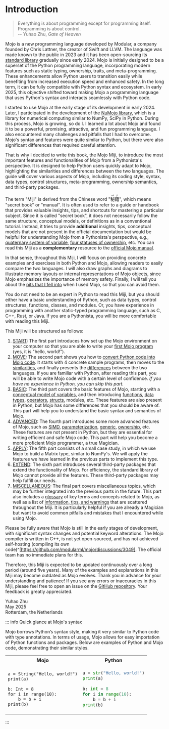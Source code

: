 # Introduction

> Everything is about programming except for programming itself. Programming is about control.  
> -- Yuhao Zhu, *Gate of Heaven*

Mojo is a new programming language developed by Modular, a company founded by Chris Lattner, the creator of Swift and LLVM. The language was made known to the public in 2023 and it has been open-sourcing its [standard library](https://github.com/modular/modular) gradually since early 2024. Mojo is initially designed to be a superset of the Python programming language, incorporating modern features such as static typing, ownership, traits, and meta-programming. These enhancements allow Python users to transition easily while benefiting from increased execution speed and enhanced safety. In the long term, it can be fully compatible with Python syntax and ecosystem. In early 2025, this objective shifted toward making Mojo a programming language that uses Python's syntax and interacts seamlessly with Python code.

I started to use Mojo at the early stage of its development in early 2024. Later, I participated in the development of the [NuMojo library](https://github.com/Mojo-Numerics-and-Algorithms-group/NuMojo), which is a library for numerical computing similar to NumPy, SciPy in Python. During this process, Mojo is growing, so do I. I learned a lot about Mojo and found it to be a powerful, promising, attractive, and fun programming language. I also encountered many challenges and pitfalls that I had to overcome. Mojo's syntax and features were quite similar to Python, but there were also significant differences that required careful attention.

That is why I decided to write this book, the Mojo Miji, to introduce the most important features and functionalities of Mojo from a Pythonista's perspective. It is designed to help Python users quickly adapt to Mojo, highlighting the similarities and differences between the two languages. The guide will cover various aspects of Mojo, including its coding style, syntax, data types, control structures, meta-programming, ownership semantics, and third-party packages.

The term "Miji" is derived from the Chinese word "<ruby>秘<rt>mì</rt>籍<rt>jí</rt></ruby>", which means "secret book" or "manual". It is often used to refer to a guide or handbook that provides valuable insights, tips, and shortcuts for mastering a particular subject. Since it is called "secret book", it does not necessarily follow the same structure, conceptual models, or definitions as in a conventional tutorial. Instead, it tries to provide **additional** insights, tips, conceptual models that are not present in the official documentation but would be helpful for understanding Mojo from a Pythonista's perspective, e.g., [quaternary system of variable](./basic/variables#conceptual-model-of-variable), [four statuses of ownership](./advanced/ownership#four-statuses-of-ownership), etc. You can read this Miji as a **complementary** resource to the [official Mojo manual](https://docs.modular.com/mojo/manual/).

In that sense, throughout this Miji, I will focus on providing concrete examples and exercises in both Python and Mojo, allowing readers to easily compare the two languages. I will also draw graphs and diagrams to illustrate memory layouts or internal representations of Mojo objects, since Mojo emphasizes the importance of memory safety. Finally, I will tell you about the [pits that I fell into](./misc/tips.md) when I used Mojo, so that you can avoid them.

You do not need to be an expert in Python to read this Miji, but you should either have a basic understanding of Python, such as data types, control structures, functions, classes, and modules. Or, you have experience in programming with another static-typed programming language, such as C, C++, Rust, or Java. If you are a Pythonista, you will be more comfortable with reading this Miji.

This Miji will be structured as follows:

1. [START](./start/start.md): The first part introduces how set up the Mojo environment on your computer so that you are able to write your [first Mojo program](./start/hello.md) (yes, it is "hello, world!").
1. [MOVE](./move/move.md): The second part shows you how to [convert Python code into Mojo code](./move/examples.md). It starts with 4 concrete sample programs, then moves to the [similarities](./move/common.md), and finally presents the [differences](./move/different.md) between the two languages. If you are familiar with Python, after reading this part, you will be able to write Mojo code with a certain level of confidence. *If you have no experience in Python, you can skip this part.*
1. [BASIC](./basic/basic.md): The third part covers the basic features of Mojo, starting with a [conceptual model of variables](./basic/variables.md), and then introducing [functions](./basic/functions.md), [data types](./basic/types.md), [operators](./basic/operators.md), [structs](./basic/structs.md), modules, etc. These features are also present in Python, but Mojo has some differences that you should be aware of. This part will help you to understand the basic syntax and semantics of Mojo.
1. [ADVANCED](./advanced/advanced.md): The fourth part introduces some more advanced features of Mojo, such as [SIMD](./advanced/simd.md), [parameterization](./advanced/parameterization.md), [generic](./advanced/generic.md), [ownership](./advanced/ownership.md), etc. These features are not present in Python, but they are essential for writing efficient and safe Mojo code. This part will help you become a more proficient Mojo programmer, a true Magician.
1. [APPLY](./apply/apply.md): The fifth part consists of a small case study, in which we use Mojo to build a Matrix type, similar to NumPy's. We will apply the features we have learned in the previous parts to implement this type.
1. [EXTEND](./extend/extend.md): The sixth part introduces several third-party packages that extend the functionality of Mojo. For efficiency, the standard library of Mojo cannot provide all the features. These third-party packages may help fulfill our needs.
1. [MISCELLANEOUS](./misc/misc.md): The final part covers miscellaneous topics, which may be further integrated into the previous parts in the future. This part also includes a [glossary](./misc/glossary.md) of key terms and concepts related to Mojo, as well as a list of [information, tips, and warnings](./misc/tips.md) that are scattered throughout the Miji. It is particularly helpful if you are already a Magician but want to avoid common pitfalls and mistakes that I encountered while using Mojo.

Please be fully aware that Mojo is still in the early stages of development, with significant syntax changes and potential keyword alterations. The Mojo compiler is written in C++, is not yet open-sourced, and has not achieved self-hosting (compiling its own code)^[https://github.com/modularml/mojo/discussions/3049]. The official team has no immediate plans for this.

Therefore, this Miji is expected to be updated continuously over a long period (around five years). Many of the examples and explanations in this Miji may become outdated as Mojo evolves. Thank you in advance for your understanding and patience! If you see any errors or inaccuracies in this Miji, please feel free to open an issue on the [GitHub repository](https://github.com/forfudan/MojoMiji). Your feedback is greatly appreciated.

Yuhao Zhu  
May 2025  
Rotterdam, the Netherlands

::: info Quick glance at Mojo's syntax

Mojo borrows Python’s syntax style, making it very similar to Python code with type annotations. In terms of usage, Mojo allows for easy importation of Python functions and packages. Below are examples of Python and Mojo code, demonstrating their similar styles.

<table><tr><th>Mojo</th><th>Python</th></tr><tr><td>

```mojo
a = String("Hello, world!")
print(a)

b: Int = 8
for i in range(10):
    b = b + i
print(b)
```

</td><td>

```python
a = str("Hello, world!")
print(a)

b: int = 8
for i in range(10):
    b = b + i
print(b)
```

</td></tr></table>

:::
